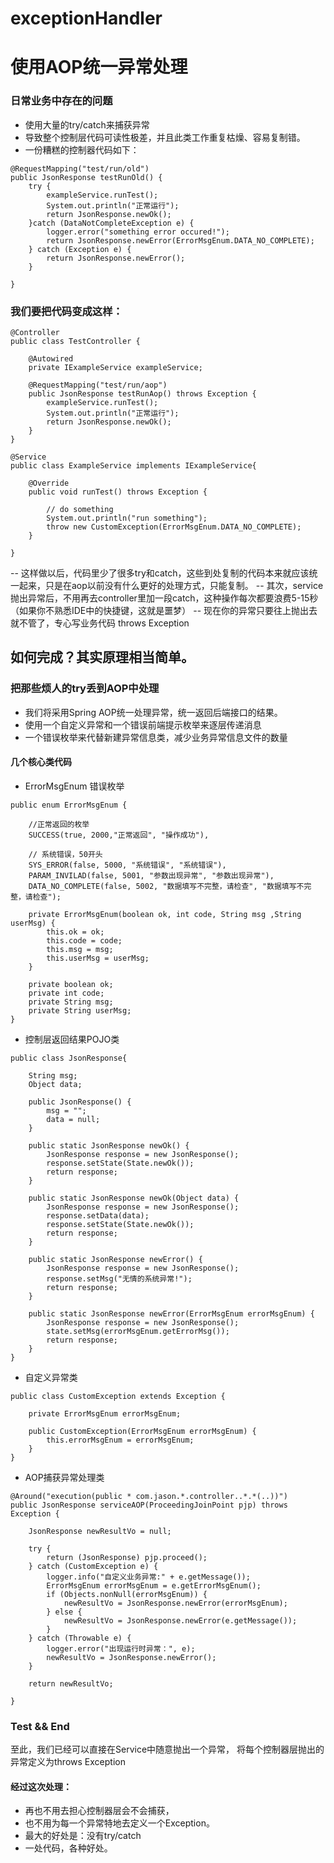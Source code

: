 # exceptionHandler 
# 使用AOP统一异常处理

### 日常业务中存在的问题
* 使用大量的try/catch来捕获异常
* 导致整个控制层代码可读性极差，并且此类工作重复枯燥、容易复制错。
* 一份糟糕的控制器代码如下：
```
@RequestMapping("test/run/old")
public JsonResponse testRunOld() {
	try {
		exampleService.runTest();
		System.out.println("正常运行");
		return JsonResponse.newOk();
	}catch (DataNotCompleteException e) {
		logger.error("something error occured!");
		return JsonResponse.newError(ErrorMsgEnum.DATA_NO_COMPLETE);
	} catch (Exception e) {
		return JsonResponse.newError();
	}
	
}
```

### 我们要把代码变成这样：
```
@Controller
public class TestController {
	
	@Autowired
	private IExampleService exampleService;
	
	@RequestMapping("test/run/aop")
	public JsonResponse testRunAop() throws Exception {
		exampleService.runTest();
		System.out.println("正常运行");
		return JsonResponse.newOk();
	}
}
```
```
@Service
public class ExampleService implements IExampleService{

	@Override
	public void runTest() throws Exception {

		// do something
		System.out.println("run something");
		throw new CustomException(ErrorMsgEnum.DATA_NO_COMPLETE);
	}

}
```
-- 这样做以后，代码里少了很多try和catch，这些到处复制的代码本来就应该统一起来，只是在aop以前没有什么更好的处理方式，只能复制。
-- 其次，service抛出异常后，不用再去controller里加一段catch，这种操作每次都要浪费5-15秒（如果你不熟悉IDE中的快捷键，这就是噩梦）
-- 现在你的异常只要往上抛出去就不管了，专心写业务代码 throws Exception

## 如何完成？其实原理相当简单。

### 把那些烦人的try丢到AOP中处理
* 我们将采用Spring AOP统一处理异常，统一返回后端接口的结果。
* 使用一个自定义异常和一个错误前端提示枚举来逐层传递消息
* 一个错误枚举来代替新建异常信息类，减少业务异常信息文件的数量

#### 几个核心类代码
* ErrorMsgEnum 错误枚举
```
public enum ErrorMsgEnum {
	
	//正常返回的枚举
	SUCCESS(true, 2000,"正常返回", "操作成功"), 
	
	// 系统错误，50开头
	SYS_ERROR(false, 5000, "系统错误", "系统错误"),
	PARAM_INVILAD(false, 5001, "参数出现异常", "参数出现异常"), 
	DATA_NO_COMPLETE(false, 5002, "数据填写不完整，请检查", "数据填写不完整，请检查");

	private ErrorMsgEnum(boolean ok, int code, String msg ,String userMsg) {
		this.ok = ok;
		this.code = code;
		this.msg = msg;
		this.userMsg = userMsg;
	}

	private boolean ok;
	private int code;
	private String msg;
	private String userMsg;
}
```

* 控制层返回结果POJO类
```
public class JsonResponse{

	String msg;
	Object data;

	public JsonResponse() {
		msg = "";
		data = null;
	}
	
	public static JsonResponse newOk() {
		JsonResponse response = new JsonResponse();
		response.setState(State.newOk());
		return response;
	}
	
	public static JsonResponse newOk(Object data) {
		JsonResponse response = new JsonResponse();
		response.setData(data);
		response.setState(State.newOk());
		return response;
	}
	
	public static JsonResponse newError() {
		JsonResponse response = new JsonResponse();
		response.setMsg("无情的系统异常!");
		return response;
	}
	
	public static JsonResponse newError(ErrorMsgEnum errorMsgEnum) {
		JsonResponse response = new JsonResponse();
		state.setMsg(errorMsgEnum.getErrorMsg());
		return response;
	}
}
```

* 自定义异常类
```
public class CustomException extends Exception {

	private ErrorMsgEnum errorMsgEnum;

	public CustomException(ErrorMsgEnum errorMsgEnum) {
		this.errorMsgEnum = errorMsgEnum;
	}
}
```

* AOP捕获异常处理类
```
@Around("execution(public * com.jason.*.controller..*.*(..))")
public JsonResponse serviceAOP(ProceedingJoinPoint pjp) throws Exception {

	JsonResponse newResultVo = null;

	try {
		return (JsonResponse) pjp.proceed();
	} catch (CustomException e) {
		logger.info("自定义业务异常:" + e.getMessage());
		ErrorMsgEnum errorMsgEnum = e.getErrorMsgEnum();
		if (Objects.nonNull(errorMsgEnum)) {
			newResultVo = JsonResponse.newError(errorMsgEnum);
		} else {
			newResultVo = JsonResponse.newError(e.getMessage());	
		}
	} catch (Throwable e) {
		logger.error("出现运行时异常：", e);
		newResultVo = JsonResponse.newError();
	}

	return newResultVo;

}
```
### Test && End
至此，我们已经可以直接在Service中随意抛出一个异常，
将每个控制器层抛出的异常定义为throws Exception

#### 经过这次处理：
* 再也不用去担心控制器层会不会捕获，
* 也不用为每一个异常特地去定义一个Exception。
* 最大的好处是：没有try/catch
* 一处代码，各种好处。

